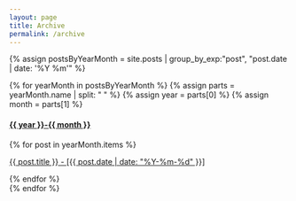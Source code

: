 ```yaml
---
layout: page
title: Archive
permalink: /archive
---
```


{% assign postsByYearMonth = site.posts | group_by_exp:"post", "post.date | date: '%Y %m'"  %}

<div class="widget-list rounded mb-4" data-id="widget">
    <!-- BEGIN widget-list-item -->
	{% for yearMonth in postsByYearMonth %}
		{% assign parts = yearMonth.name | split: " " %}
		{% assign year = parts[0] %}
		{% assign month = parts[1] %}
    <div class="widget-list-item">
        <div class="widget-list-content">
            <h4 class="widget-list-title">
                <a href="/archive/{{ year }}/{{ month }}/">
                    {{ year }}-{{ month }}
                </a>
            </h4>
            {% for post in yearMonth.items %}
            <p class="widget-list-desc">
                <a href="{{ post.url }}">{{ post.title }} - [{{ post.date | date: "%Y-%m-%d" }}]</a>
            </p>
            {% endfor %}
        </div>
    </div>
    {% endfor %}
    <!-- END widget-list-item -->
</div>
